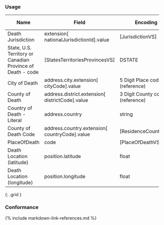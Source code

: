 ### Usage


| **Name** |  **Field**   |  **Encoding**  |  **IJE Field Name(s)**  |
| ---------------| ------------------------ | ------------- | ------------------- |
| Death Jurisdiction   | extension[ nationalJurisdictionId].value        | [JurisdictionVS] | jurisdictionID |
| State, U.S. Territory or Canadian Province of Death - code | [StatesTerritoriesProvincesVS] | DSTATE |
| City of Death  | address.city.extension[ cityCode].value  | 5 Digit Place code (reference) | CITYCODE_D  |
| County of Death  | address.district.extension[ districtCode].value  | 3 Digit County code (reference) | COD  |
| Country of Death - Literal  | address.country  | string | DTHCOUNTRY ??  |
| County of Death Code | address.country.extension[ countryCode].value  | [ResidenceCountryVS] | DTHCOUNTRYCD ?? |
| PlaceOfDeath  | code  | [PlaceOfDeathVS] | DPLACE  |
| Death Location (latitude) | position.latitude | float | LAT_D |
| Death Location (longitude) | position.longitude | float | LONG_D |
{: .grid }


### Conformance

{% include markdown-link-references.md %}
